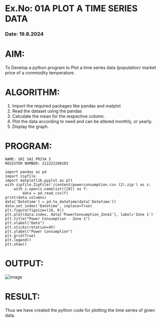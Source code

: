 # Ex.No: 01A PLOT A TIME SERIES DATA
###  Date: 19.8.2024

# AIM:
To Develop a python program to Plot a time series data (population/ market price of a commodity temperature.

# ALGORITHM:
1. Import the required packages like pandas and matplot
2. Read the dataset using the pandas
3. Calculate the mean for the respective column.
4. Plot the data according to need and can be altered monthly, or yearly.
5. Display the graph.
   
# PROGRAM:
```
NAME: SRI SAI PRIYA S
REGISTER NUMBER: 212222240103
```
```
import pandas as pd
import zipfile
import matplotlib.pyplot as plt
with zipfile.ZipFile('/content/powerconsumption.csv (2).zip') as z:
    with z.open(z.namelist()[0]) as f:
        data = pd.read_csv(f)
print(data.columns)
data['Datetime'] = pd.to_datetime(data['Datetime'])
data.set_index('Datetime', inplace=True)
plt.figure(figsize=(10, 6))
plt.plot(data.index, data['PowerConsumption_Zone2'], label='Zone 1')
plt.title("Power Consumption - Zone 1")
plt.xlabel("Date")
plt.xticks(rotation=45)
plt.ylabel("Power Consumption")
plt.grid(True)
plt.legend()
plt.show()
```

# OUTPUT:
![image](https://github.com/user-attachments/assets/5d426f53-0096-4cc9-8687-b46cb4bf737b)

# RESULT:
Thus we have created the python code for plotting the time series of given data.
